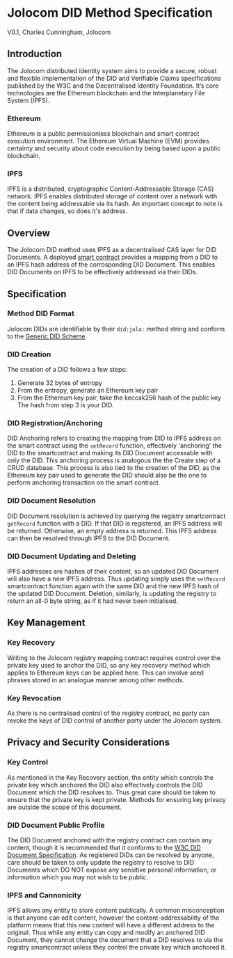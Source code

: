 # Jolocom DID Method Specification
V0.1, Charles Cunningham, Jolocom
## Introduction
The Jolocom distributed identity system aims to provide a secure, robust and flexible implementation of the DID and Verifiable Claims specifications published by the W3C and the Decentralised Identity Foundation. It’s core technologies are the Ethereum blockchain and the Interplanetary File System (IPFS).
### Ethereum
Ethereum is a public permissionless blockchain and smart contract execution environment. The Ethereum Virtual Machine (EVM) provides certainty and security about code execution by being based upon a public blockchain.
### IPFS
IPFS is a distributed, cryptographic Content-Addressable Storage (CAS) network. IPFS enables distributed storage of content over a network with the content being addressable via its hash. An important concept to note is that if data changes, so does it's address.
## Overview
The Jolocom DID method uses IPFS as a decentralised CAS layer for DID Documents. A deployed [smart contract](https://github.com/jolocom/jolo-did-method/blob/master/packages/registry-contract/contracts/Registry.sol) provides a mapping from a DID to an IPFS hash address of the corrosponding DID Document. This enables DID Documents on IPFS to be effectively addressed via their DIDs.

## Specification
### Method DID Format
Jolocom DIDs are identifiable by their `did:jolo:` method string and conform to the [Generic DID Scheme](https://w3c-ccg.github.io/did-spec/#the-generic-did-scheme).
### DID Creation
The creation of a DID follows a few steps:
1. Generate 32 bytes of entropy
2. From the entropy, generate an Ethereum key pair
3. From the Ethereum key pair, take the keccak256 hash of the public key
The hash from step 3 is your DID.
### DID Registration/Anchoring
DID Anchoring refers to creating the mapping from DID to IPFS address on the smart contract using the `setRecord` function, effectively 'anchoring' the DID to the smartcontract and making its DID Document accessable with only the DID. This anchoring process is analogous the the Create step of a CRUD database. This process is also tied to the creation of the DID, as the Ethereum key pair used to generate the DID should also be the one to perform anchoring transaction on the smart contract.
### DID Document Resolution
DID Document resolution is achieved by querying the registry smartcontract `getRecord` function with a DID. If that DID is registered, an IPFS address will be returned. Otherwise, an empty address is returned. This IPFS address can then be resolved through IPFS to the DID Document.
### DID Document Updating and Deleting
IPFS addresses are hashes of their content, so an updated DID Document will also have a new IPFS address. Thus updating simply uses the `setRecord` smartcontract function again with the same DID and the new IPFS hash of the updated DID Document. Deletion, similarly, is updating the registry to return an all-0 byte string, as if it had never been initialised.
## Key Management
### Key Recovery
Writing to the Jolocom registry mapping contract requires control over the private key used to anchor the DID, so any key recovery method which applies to Ethereum keys can be applied here. This can involve seed phrases stored in an analogue manner among other methods.
### Key Revocation
As there is no centralised control of the registry contract, no party can revoke the keys of DID control of another party under the Jolocom system.
## Privacy and Security Considerations
### Key Control
As mentioned in the Key Recovery section, the entity which controls the private key which anchored the DID also effectively controls the DID Document which the DID resolves to. Thus great care should be taken to ensure that the private key is kept private. Methods for ensuring key privacy are outside the scope of this document.
### DID Document Public Profile
The DID Document anchored with the registry contract can contain any content, though it is recommended that it conforms to the [W3C DID Document Specification](https://w3c-ccg.github.io/did-spec/#did-documents). As registered DIDs can be resolved by anyone, care should be taken to only update the registry to resolve to DID Documents which DO NOT expose any sensitive personal information, or information which you may not wish to be public.
### IPFS and Cannonicity
IPFS allows any entity to store content publically. A common misconception is that anyone can edit content, however the content-addressability of the platform means that this new content will have a different address to the original. Thus while any entity can copy and modify an anchored DID Document, they cannot change the document that a DID resolves to via the registry smartcontract unless they control the private key which anchored it.
